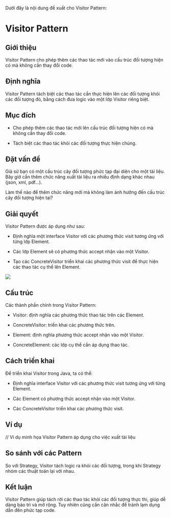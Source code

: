 Dưới đây là nội dung đề xuất cho Visitor Pattern:

# Visitor Pattern

## Giới thiệu

Visitor Pattern cho phép thêm các thao tác mới vào cấu trúc đối tượng hiện có mà không cần thay đổi code.

## Định nghĩa

Visitor Pattern tách biệt các thao tác cần thực hiện lên các đối tượng khỏi các đối tượng đó, bằng cách đưa logic vào một lớp Visitor riêng biệt.

## Mục đích

- Cho phép thêm các thao tác mới lên cấu trúc đối tượng hiện có mà không cần thay đổi code.

- Tách biệt các thao tác khỏi các đối tượng thực hiện chúng.

## Đặt vấn đề

Giả sử bạn có một cấu trúc cây đối tượng phức tạp đại diện cho một tài liệu. Bây giờ cần thêm chức năng xuất tài liệu ra nhiều định dạng khác nhau (json, xml, pdf...).

Làm thế nào để thêm chức năng mới mà không làm ảnh hưởng đến cấu trúc cây đối tượng hiện tại?

## Giải quyết

Visitor Pattern được áp dụng như sau:

- Định nghĩa một interface Visitor với các phương thức visit tương ứng với từng lớp Element.

- Các lớp Element sẽ có phương thức accept nhận vào một Visitor.

- Tạo các ConcreteVisitor triển khai các phương thức visit để thực hiện các thao tác cụ thể lên Element.

![](https://refactoring.guru/images/patterns/diagrams/visitor/structure.png)

## Cấu trúc

Các thành phần chính trong Visitor Pattern:

- Visitor: định nghĩa các phương thức thao tác trên các Element.

- ConcreteVisitor: triển khai các phương thức trên.

- Element: định nghĩa phương thức accept nhận vào một Visitor.

- ConcreteElement: các lớp cụ thể cần áp dụng thao tác.

## Cách triển khai

Để triển khai Visitor trong Java, ta có thể:

- Định nghĩa interface Visitor với các phương thức visit tương ứng với từng Element.

- Các Element có phương thức accept nhận vào một Visitor.

- Các ConcreteVisitor triển khai các phương thức visit.

## Ví dụ

// Ví dụ minh họa Visitor Pattern áp dụng cho việc xuất tài liệu

## So sánh với các Pattern

So với Strategy, Visitor tách logic ra khỏi các đối tượng, trong khi Strategy nhóm các thuật toán lại với nhau.

## Kết luận

Visitor Pattern giúp tách rời các thao tác khỏi các đối tượng thực thi, giúp dễ dàng bảo trì và mở rộng. Tuy nhiên cũng cần cân nhắc để tránh lạm dụng dẫn đến phức tạp code.